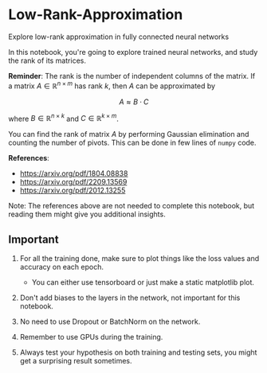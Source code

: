 # Low-Rank-Approximation
Explore low-rank approximation in fully connected neural networks

In this notebook, you're going to explore trained neural networks, and study the rank of its matrices.

**Reminder**: The rank is the number of independent columns of the matrix. If a matrix $A \in \mathbb{R}^{n\times m}$  has rank $k$, then $A$ can be approximated by

$$A \approx B \cdot C$$

where $B \in \mathbb{R}^{n\times k}$ and $C \in \mathbb{R}^{k\times m}$.

You can find the rank of matrix $A$ by performing Gaussian elimination and counting the number of pivots. This can be done in few lines of `numpy` code.

**References**:
- https://arxiv.org/pdf/1804.08838
- https://arxiv.org/pdf/2209.13569
- https://arxiv.org/pdf/2012.13255

Note: The references above are not needed to complete this notebook, but reading them might give you additional insights.

## Important

1. For all the training done, make sure to plot things like the loss values and accuracy on each epoch.

    - You can either use tensorboard or just make a static matplotlib plot.
    
2. Don't add biases to the layers in the network, not important for this notebook.
3. No need to use Dropout or BatchNorm on the network.
4. Remember to use GPUs during the training.
5. Always test your hypothesis on both training and testing sets, you might get a surprising result sometimes.
